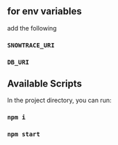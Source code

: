 ## for env variables

add the following 

###  `SNOWTRACE_URI`

###  `DB_URI`


## Available Scripts

In the project directory, you can run:

### `npm i`

### `npm start`